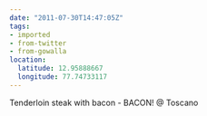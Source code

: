 ```yaml
---
date: "2011-07-30T14:47:05Z"
tags:
- imported
- from-twitter
- from-gowalla
location:
  latitude: 12.95888667
  longitude: 77.74733117
---
```

Tenderloin steak with bacon - BACON! @ Toscano
